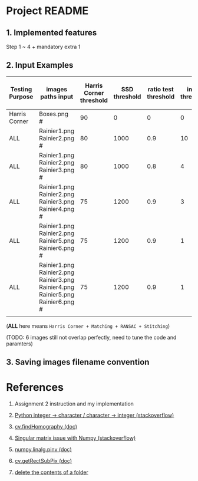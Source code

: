 # Project README

## 1. Implemented features

Step 1 ~ 4 + mandatory extra 1


## 2. Input Examples

|  Testing Purpose  |    images paths input   | Harris Corner threshold |      SSD threshold      |  ratio test threshold  | inlier threshold  | # of iterations of RANSAC | contains mis-alignment |
| ----------------- | ----------------------- | ----------------------- | ----------------------- | ---------------------- | ----------------- | ------------------------- | ---------------------- |
| Harris Corner     | Boxes.png <br/> #       |            90           |            0            |            0           |           0       |           0               | Perfect                |
| ALL               | Rainier1.png <br/> Rainier2.png <br/> #  |   80   |         1000            |          0.9           |          10       |          60               | Perfect                |
| ALL               | Rainier1.png <br/> Rainier2.png <br/> Rainier3.png <br/> # |  80  |  1000   |          0.8           |           4       |         150               | Perfect                |
| ALL               | Rainier1.png <br/> Rainier2.png <br/> Rainier3.png <br> Rainier4.png <br/> # |  75  |  1200  |  0.9  |           3       |         300               | Slight mis-alignment   |
| ALL               | Rainier1.png <br/> Rainier2.png <br/> Rainier5.png <br/> Rainier6.png <br/> # |  75  |  1200  |  0.9 |           1       |         300               | Slight mis-alignment   |
| ALL               | Rainier1.png <br/> Rainier2.png <br/> Rainier3.png <br> Rainier4.png <br/> Rainier5.png <br/> Rainier6.png <br/> #|  75  | 1200 |  0.9  |  1  | 350  | Slight mis-alignment   |
|                   |                         |                         |                         |                      |                        |                        |  

(**ALL** here means `Harris Corner + Matching + RANSAC + Stitching`)

(TODO: 6 images still not overlap perfectly, need to tune the code and paramters)


## 3. Saving images filename convention



# References

1. Assignment 2 instruction and my implementation

2. [Python integer -> character / character -> integer (stackoverflow)](https://stackoverflow.com/questions/704152/how-can-i-convert-a-character-to-a-integer-in-python-and-viceversa)

3. [cv.findHomography (doc)](https://docs.opencv.org/2.4/modules/calib3d/doc/camera_calibration_and_3d_reconstruction.html#cv.FindHomography)

4. [Singular matrix issue with Numpy (stackoverflow)](https://stackoverflow.com/questions/10326015/singular-matrix-issue-with-numpy)

5. [numpy.linalg.pinv (doc)](https://docs.scipy.org/doc/numpy/reference/generated/numpy.linalg.pinv.html)

6. [cv.getRectSubPix (doc)](https://docs.opencv.org/2.4/modules/imgproc/doc/geometric_transformations.html#getrectsubpix)

7. [delete the contents of a folder](https://stackoverflow.com/questions/185936/how-to-delete-the-contents-of-a-folder)